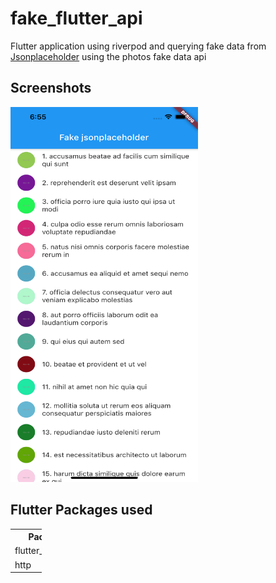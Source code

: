 # fake_flutter_api

Flutter application using riverpod and querying fake data from [Jsonplaceholder](https://jsonplaceholder.typicode.com/) using the photos fake data api

## Screenshots

<img height=600 width=300 src="https://github.com/sanxy/Fake-Jsonplaceholder/blob/master/screenshot/1.png">


## Flutter Packages used 
<table style="width:10%">
  <tr>
    <th>Package</th>
    <th>Version</th>
  </tr>
  <tr>
    <td>flutter_riverpod</td>
    <td>^0.12.4</td>
  </tr>
   <tr>
    <td>http</td>
    <td>^0.12.2</td>
  </tr>
  
</table>
